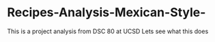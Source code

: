 # Recipes-Analysis-Mexican-Style-
This is a project analysis from DSC 80 at UCSD
Lets see what this does 
